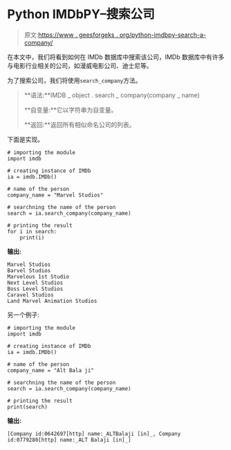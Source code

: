 # Python IMDbPY–搜索公司

> 原文:[https://www . geesforgeks . org/python-imdbpy-search-a-company/](https://www.geeksforgeeks.org/python-imdbpy-searching-a-company/)

在本文中，我们将看到如何在 IMDb 数据库中搜索该公司，IMDb 数据库中有许多与电影行业相关的公司，如漫威电影公司、迪士尼等。

为了搜索公司，我们将使用`search_company`方法。

> **语法:**IMDB _ object . search _ company(company _ name)
> 
> **自变量:**它以字符串为自变量。
> 
> **返回:**返回所有相似命名公司的列表。

下面是实现。

```
# importing the module
import imdb

# creating instance of IMDb
ia = imdb.IMDb()

# name of the person
company_name = "Marvel Studios"

# searchning the name of the person
search = ia.search_company(company_name)

# printing the result
for i in search:
    print(i)
```

**输出:**

```
Marvel Studios
Barvel Studios
Marvelous 1st Studio
Next Level Studios
Boss Level Studios
Caravel Studios
Land Marvel Animation Studios

```

另一个例子:

```
# importing the module
import imdb

# creating instance of IMDb
ia = imdb.IMDb()

# name of the person
company_name = "Alt Bala ji"

# searchning the name of the person
search = ia.search_company(company_name)

# printing the result
print(search)
```

**输出:**

```
[Company id:0642697[http] name:_ALTBalaji [in]_, Company id:0779280[http] name:_ALT Balaji [in]_]
```